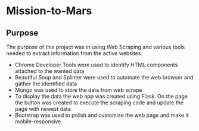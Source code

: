 # Mission-to-Mars

## Purpose

The purpose of this project was in using Web Scraping and various tools needed to extract information from the active websites:

* Chrome Developer Tools were used to identify HTML components attached to the wanted data
* Beautiful Soup and Splinter were used to automate the web browser and gather the identified data
* Mongo was used to store the data from web scrape
* To display the data the web app was created using Flask. On the page the button was created to execute the scraping code and update the page with newest data
* Bootstrap was used to polish and customize the web page and make it mobile-responsive
